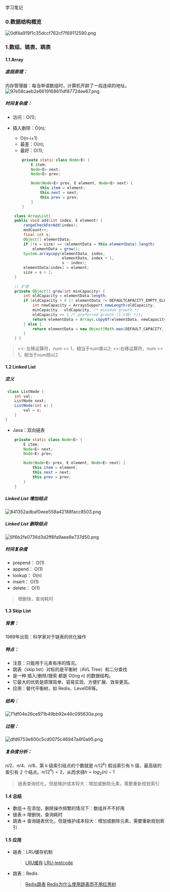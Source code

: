 学习笔记
### 0.数据结构概览

![0df4a919f1c35dccf762cf7f69112590.png](evernotecid://0000E11B-C14D-42DF-A687-4CFAE05027ED/appyinxiangcom/25828983/ENResource/p71)

### 1.数组、链表、跳表
#### 1.1 Array
##### 底层原理：
内存管理器：每当申请数组时，计算机开辟了一段连续的地址。
![97e58caeb2e6619168611df87724ee67.png](evernotecid://0000E11B-C14D-42DF-A687-4CFAE05027ED/appyinxiangcom/25828983/ENResource/p72)
##### 时间复杂度：
* 访问：O(1);
* 插入删除：O(n);
    * O(n-i+1)
    * 最差：O(n);
    * 最好：O(1);
    
    ```java
        private static class Node<E> {
            E item;
            Node<E> next;
            Node<E> prev;
    
            Node(Node<E> prev, E element, Node<E> next) {
                this.item = element;
                this.next = next;
                this.prev = prev;
            }
        }
    ```
```java
    class ArrayList{
    public void add(int index, E element) {
        rangeCheckForAdd(index);
        modCount++;
        final int s;
        Object[] elementData;
        if ((s = size) == (elementData = this.elementData).length)
            elementData = grow();
        System.arraycopy(elementData, index,
                         elementData, index + 1,
                         s - index);
        elementData[index] = element;
        size = s + 1;
    }
    
    // 扩容
    private Object[] grow(int minCapacity) {
        int oldCapacity = elementData.length;
        if (oldCapacity > 0 || elementData != DEFAULTCAPACITY_EMPTY_ELEMENTDATA) {
            int newCapacity = ArraysSupport.newLength(oldCapacity,
            minCapacity - oldCapacity, /* minimum growth */
            oldCapacity >> 1 /* preferred growth (1.5倍) */);
            return elementData = Arrays.copyOf(elementData, newCapacity);
        } else {
            return elementData = new Object[Math.max(DEFAULT_CAPACITY, minCapacity)];
        }
    } }
```
> <<: 左移运算符，num << 1，相当于num乘以2; >>:右移运算符，num >> 1，相当于num除以2
#### 1.2 Linked List
##### 定义
```java
 class ListNode {
    int val;
    ListNode next;
    ListNode(int x) {
        val = x;
    }
}
```
* Java：双向链表
```java
    private static class Node<E> {
        E item;
        Node<E> next;
        Node<E> prev;

        Node(Node<E> prev, E element, Node<E> next) {
            this.item = element;
            this.next = next;
            this.prev = prev;
        }
    }
```
##### Linked List 增加结点
![841352adbaf0eee558a42188facc8503.png](evernotecid://0000E11B-C14D-42DF-A687-4CFAE05027ED/appyinxiangcom/25828983/ENResource/p74)
##### Linked List 删除结点
![6f6b2fe0736d3d2ff6fa9aee8e737d50.png](evernotecid://0000E11B-C14D-42DF-A687-4CFAE05027ED/appyinxiangcom/25828983/ENResource/p76)
##### 时间复杂度
* prepend： O(1)
* append： O(1)
* lookup： O(n)
* insert： O(1)
* delete： O(1)
> 增删快，查询耗时

#### 1.3 Skip List
##### 背景：
1989年出现：科学家对于链表的优化操作
##### 特点：
* 注意：只能用于元素有序的情况。
* 跳表（skip list）对标的是平衡树（AVL Tree）和二分查找
* 是一种 插入/删除/搜索 都是 O(log n) 的数据结构。
* 它最大的优势是原理简单、容易实现、方便扩展、效率更高。
* 应用：替代平衡树，如 Redis、LevelDB等。

##### 结构：
![71df04e26ce971b49bb92e46c095630a.png](evernotecid://0000E11B-C14D-42DF-A687-4CFAE05027ED/appyinxiangcom/25828983/ENResource/p77)
##### 过程：
![dfd6753e600c5cd0075c46947a4f0a95.png](evernotecid://0000E11B-C14D-42DF-A687-4CFAE05027ED/appyinxiangcom/25828983/ENResource/p78)
##### 复杂度分析：
$n/2$、$n/4$、$n/8$、第 k 级索引结点的个数就是 $n/(2^k)$
假设索引有 h 级，最高级的索引有 2 个结点。$n/(2^h)=2$，从而求得$h = log_2(n)-1$
> 链表查询优化，但是维护成本较大：增加或删除元素，需要重新规划索引

#### 1.4 总结
* 数组-> 在添加，删除操作频繁的情况下：数组并不不好用
* 链表-> 增删快，查询耗时
* 跳表-> 查询链表优化，但是维护成本较大：增加或删除元素，需要重新规划索引

#### 1.5 应用
* 链表：LRU缓存机制
  > [LRU缓存](https://www.jianshu.com/p/b1ab4a170c3c)
  >  [LRU-leetcode](https://leetcode-cn.com/problems/lru-cache)
* 跳表：Redis
  > [Redis跳表](https://redisbook.readthedocs.io/en/latest/internal-datastruct/skiplist.html)
  > [Redis为什么使用跳表而不用红黑树](https://www.zhihu.com/question/20202931)